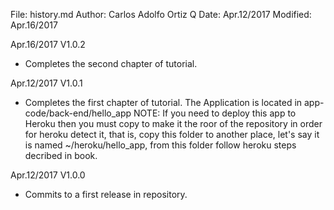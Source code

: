 File:     history.md
Author:   Carlos Adolfo Ortiz Q
Date:     Apr.12/2017
Modified: Apr.16/2017

Apr.16/2017 V1.0.2
- Completes the second chapter of tutorial.

Apr.12/2017 V1.0.1
- Completes the first chapter of tutorial.
  The Application is located in 
  app-code/back-end/hello_app
  NOTE: If you need to deploy this app to Heroku then you must copy to make it the roor of the repository in order for heroku detect it, that is, copy this folder to another place, let's say it is named ~/heroku/hello_app, from this folder follow heroku steps decribed in book.

Apr.12/2017 V1.0.0
- Commits to a first release in repository.